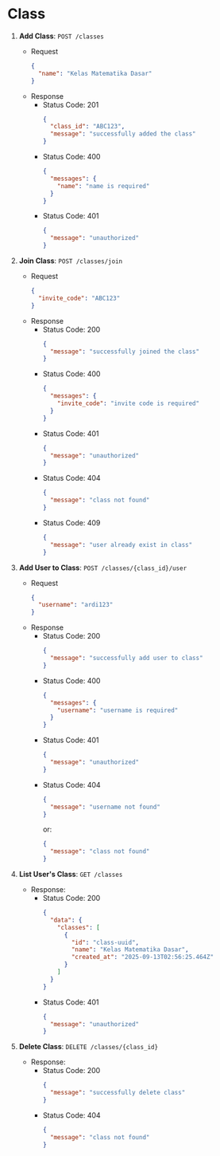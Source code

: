 # Class

1. **Add Class**: ```POST /classes```
    - Request
      ```json
      {
        "name": "Kelas Matematika Dasar"
      }
      ```
    - Response
      - Status Code: 201
        ```json
        {
          "class_id": "ABC123",
          "message": "successfully added the class"
        }
        ```
      - Status Code: 400
        ```json
        {
          "messages": {
            "name": "name is required"
          }
        }
        ```
      - Status Code: 401
        ```json
        {
          "message": "unauthorized"
        }
        ```

2. **Join Class**: ```POST /classes/join```
    - Request
      ```json
      {
        "invite_code": "ABC123"
      }
      ```
    - Response
      - Status Code: 200
        ```json
        {
          "message": "successfully joined the class"
        }
        ```
      - Status Code: 400
        ```json
        {
          "messages": {
            "invite_code": "invite code is required"
          }
        }
        ```
      - Status Code: 401
        ```json
        {
          "message": "unauthorized"
        }
        ```
      - Status Code: 404
        ```json
        {
          "message": "class not found"
        }
        ```
      - Status Code: 409
        ```json
        {
          "message": "user already exist in class"
        }
        ```

3. **Add User to Class**: ```POST /classes/{class_id}/user```
    - Request
      ```json
      {
        "username": "ardi123"
      }
      ```
    - Response
      - Status Code: 200
        ```json
        {
          "message": "successfully add user to class"
        }
        ```
      - Status Code: 400
        ```json
        {
          "messages": {
            "username": "username is required"
          }
        }
        ```
      - Status Code: 401
        ```json
        {
          "message": "unauthorized"
        }
        ```
      - Status Code: 404
        ```json
        {
          "message": "username not found"
        }
        ```
        or:
        ```json
        {
          "message": "class not found"
        }
        ```

4. **List User's Class**: ```GET /classes```
    - Response:
      - Status Code: 200
        ```json
        {
          "data": {
            "classes": [
              {
                "id": "class-uuid",
                "name": "Kelas Matematika Dasar",
                "created_at": "2025-09-13T02:56:25.464Z"
              }
            ]
          }
        }
        ```
      - Status Code: 401
        ```json
        {
          "message": "unauthorized"
        }
        ```

4. **Delete Class**: ```DELETE /classes/{class_id}```
    - Response:
      - Status Code: 200
        ```json
        {
          "message": "successfully delete class"
        }
        ```
      - Status Code: 404
        ```json
        {
          "message": "class not found"
        }
        ```
  
